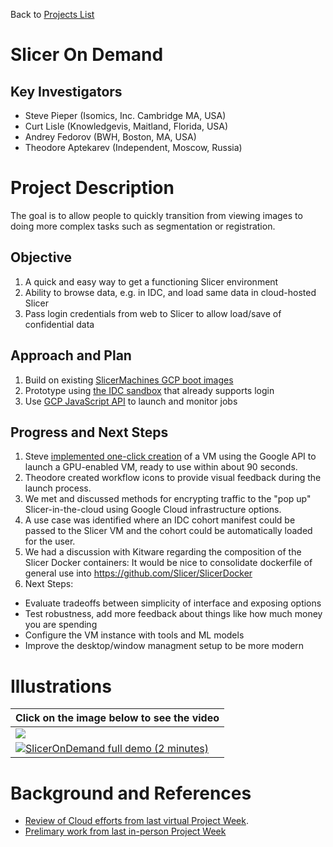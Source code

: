 Back to [Projects List](../../README.md#ProjectsList)

# Slicer On Demand

## Key Investigators

- Steve Pieper (Isomics, Inc. Cambridge MA, USA)
- Curt Lisle (Knowledgevis, Maitland, Florida, USA)
- Andrey Fedorov (BWH, Boston, MA, USA)
- Theodore Aptekarev (Independent, Moscow, Russia)

# Project Description

The goal is to allow people to quickly transition from viewing images to doing more complex tasks such as segmentation or registration.

## Objective

<!-- Describe here WHAT you would like to achieve (what you will have as end result). -->

1. A quick and easy way to get a functioning Slicer environment
2. Ability to browse data, e.g. in IDC, and load same data in cloud-hosted Slicer
3. Pass login credentials from web to Slicer to allow load/save of confidential data

## Approach and Plan

<!-- Describe here HOW you would like to achieve the objectives stated above. -->

1. Build on existing [SlicerMachines GCP boot images](https://github.com/pieper/SlicerMachines)
1. Prototype using [the IDC sandbox](https://idc-sandbox-000.web.app/) that already supports login
1. Use [GCP JavaScript API](https://cloud.google.com/compute/docs/tutorials/javascript-guide) to launch and monitor jobs

## Progress and Next Steps

<!-- Update this section as you make progress, describing of what you have ACTUALLY DONE. If there are specific steps that you could not complete then you can describe them here, too. -->

1. Steve [implemented one-click creation](https://github.com/pieper/SlicerOnDemand) of a VM using the Google API to launch a GPU-enabled VM, ready to use within about 90 seconds.
2. Theodore created workflow icons to provide visual feedback during the launch process.
3. We met and discussed methods for encrypting traffic to the "pop up" Slicer-in-the-cloud using Google Cloud infrastructure options.
4. A use case was identified where an IDC cohort manifest could be passed to the Slicer VM and the cohort could be automatically loaded for the user.
5. We had a discussion with Kitware regarding the composition of the Slicer Docker containers: It would be nice to consolidate dockerfile of general use into https://github.com/Slicer/SlicerDocker
6. Next Steps:
  * Evaluate tradeoffs between simplicity of interface and exposing options
  * Test robustness, add more feedback about things like how much money you are spending
  * Configure the VM instance with tools and ML models
  * Improve the desktop/window managment setup to be more modern

# Illustrations

| Click on the image below to see the video |
|----|
|[![](./2021.07.01_NousNav-Demo-Video.png)](https://drive.google.com/file/d/1cfWCd2-31rGxKGYWsacnr5M6aInSOAty/view?usp=sharing) |
|[![SlicerOnDemand full demo (2 minutes)](http://img.youtube.com/vi/ERm2lPzWH0E/0.jpg)](https://youtu.be/ERm2lPzWH0E "SlicerOnDemand")|


# Background and References
* [Review of Cloud efforts from last virtual Project Week](https://projectweek.na-mic.org/PW34_2020_Virtual/Projects/Slicer_in_Cloud_Environments/).
* [Prelimary work from last in-person Project Week](https://projectweek.na-mic.org/PW33_2020_GranCanaria/Projects/OHIFSlicerBridge/)
